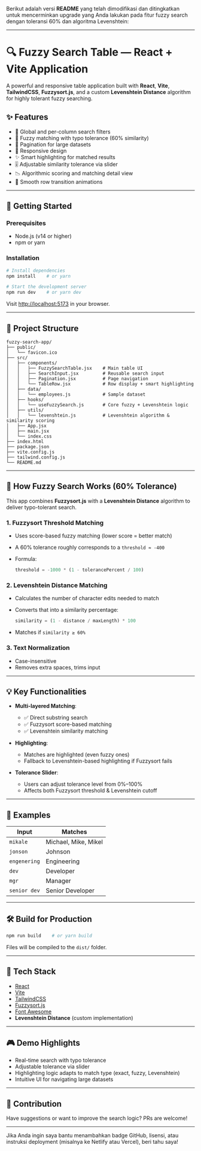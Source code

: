 Berikut adalah versi **README** yang telah dimodifikasi dan ditingkatkan untuk mencerminkan upgrade yang Anda lakukan pada fitur fuzzy search dengan toleransi 60% dan algoritma Levenshtein:

---

# 🔍 Fuzzy Search Table — React + Vite Application

A powerful and responsive table application built with **React**, **Vite**, **TailwindCSS**, **Fuzzysort.js**, and a custom **Levenshtein Distance** algorithm for highly tolerant fuzzy searching.

## ✨ Features

* 🔎 Global and per-column search filters
* 🔁 Fuzzy matching with typo tolerance (60% similarity)
* 📄 Pagination for large datasets
* 📱 Responsive design
* ✨ Smart highlighting for matched results
* 🎚️ Adjustable similarity tolerance via slider
* 📉 Algorithmic scoring and matching detail view
* 💨 Smooth row transition animations

---

## 🚀 Getting Started

### Prerequisites

* Node.js (v14 or higher)
* npm or yarn

### Installation

```bash
# Install dependencies
npm install    # or yarn

# Start the development server
npm run dev    # or yarn dev
```

Visit [http://localhost:5173](http://localhost:5173) in your browser.

---

## 📁 Project Structure

```plaintext
fuzzy-search-app/
├── public/
│   └── favicon.ico
├── src/
│   ├── components/
│   │   ├── FuzzySearchTable.jsx    # Main table UI
│   │   ├── SearchInput.jsx         # Reusable search input
│   │   ├── Pagination.jsx          # Page navigation
│   │   └── TableRow.jsx            # Row display + smart highlighting
│   ├── data/
│   │   └── employees.js            # Sample dataset
│   ├── hooks/
│   │   └── useFuzzySearch.js       # Core fuzzy + Levenshtein logic
│   ├── utils/
│   │   └── levenshtein.js          # Levenshtein algorithm & similarity scoring
│   ├── App.jsx
│   ├── main.jsx
│   └── index.css
├── index.html
├── package.json
├── vite.config.js
├── tailwind.config.js
└── README.md
```

---

## 🧠 How Fuzzy Search Works (60% Tolerance)

This app combines **Fuzzysort.js** with a **Levenshtein Distance** algorithm to deliver typo-tolerant search.

### 1. **Fuzzysort Threshold Matching**

* Uses score-based fuzzy matching (lower score = better match)
* A 60% tolerance roughly corresponds to a `threshold ≈ -400`
* Formula:

  ```js
  threshold = -1000 * (1 - tolerancePercent / 100)
  ```

### 2. **Levenshtein Distance Matching**

* Calculates the number of character edits needed to match
* Converts that into a similarity percentage:

  ```js
  similarity = (1 - distance / maxLength) * 100
  ```
* Matches if `similarity ≥ 60%`

### 3. **Text Normalization**

* Case-insensitive
* Removes extra spaces, trims input

---

## 💡 Key Functionalities

* **Multi-layered Matching**:

  * ✅ Direct substring search
  * ✅ Fuzzysort score-based matching
  * ✅ Levenshtein similarity matching

* **Highlighting**:

  * Matches are highlighted (even fuzzy ones)
  * Fallback to Levenshtein-based highlighting if Fuzzysort fails

* **Tolerance Slider**:

  * Users can adjust tolerance level from 0%–100%
  * Affects both Fuzzysort threshold & Levenshtein cutoff

---

## 🧪 Examples

| Input        | Matches              |
| ------------ | -------------------- |
| `mikale`     | Michael, Mike, Mikel |
| `jonson`     | Johnson              |
| `engenering` | Engineering          |
| `dev`        | Developer            |
| `mgr`        | Manager              |
| `senior dev` | Senior Developer     |

---

## 🛠 Build for Production

```bash
npm run build    # or yarn build
```

Files will be compiled to the `dist/` folder.

---

## 🧰 Tech Stack

* [React](https://reactjs.org/)
* [Vite](https://vitejs.dev/)
* [TailwindCSS](https://tailwindcss.com/)
* [Fuzzysort.js](https://github.com/farzher/fuzzysort)
* [Font Awesome](https://fontawesome.com/)
* **Levenshtein Distance** (custom implementation)

---

## 🎮 Demo Highlights

* Real-time search with typo tolerance
* Adjustable tolerance via slider
* Highlighting logic adapts to match type (exact, fuzzy, Levenshtein)
* Intuitive UI for navigating large datasets

---

## 📌 Contribution

Have suggestions or want to improve the search logic? PRs are welcome!

---

Jika Anda ingin saya bantu menambahkan badge GitHub, lisensi, atau instruksi deployment (misalnya ke Netlify atau Vercel), beri tahu saya!
